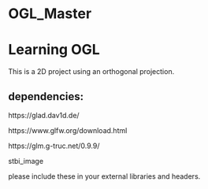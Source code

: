 # OGL_Master
<h1>Learning OGL</h1>

This is a 2D project using an orthogonal projection.
<p><h2>dependencies:</h2></p>

<p>https://glad.dav1d.de/</p>
<p>https://www.glfw.org/download.html</p>
<p>https://glm.g-truc.net/0.9.9/</p>
<p>stbi_image</p>

please include these in your external libraries and headers. 
